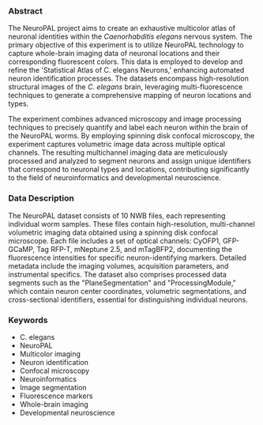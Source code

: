 ### Abstract

The NeuroPAL project aims to create an exhaustive multicolor atlas of neuronal identities within the _Caenorhabditis elegans_ nervous system. The primary objective of this experiment is to utilize NeuroPAL technology to capture whole-brain imaging data of neuronal locations and their corresponding fluorescent colors. This data is employed to develop and refine the 'Statistical Atlas of C. elegans Neurons,' enhancing automated neuron identification processes. The datasets encompass high-resolution structural images of the _C. elegans_ brain, leveraging multi-fluorescence techniques to generate a comprehensive mapping of neuron locations and types.

The experiment combines advanced microscopy and image processing techniques to precisely quantify and label each neuron within the brain of the NeuroPAL worms. By employing spinning disk confocal microscopy, the experiment captures volumetric image data across multiple optical channels. The resulting multichannel imaging data are meticulously processed and analyzed to segment neurons and assign unique identifiers that correspond to neuronal types and locations, contributing significantly to the field of neuroinformatics and developmental neuroscience.

### Data Description

The NeuroPAL dataset consists of 10 NWB files, each representing individual worm samples. These files contain high-resolution, multi-channel volumetric imaging data obtained using a spinning disk confocal microscope. Each file includes a set of optical channels: CyOFP1, GFP-GCaMP, Tag RFP-T, mNeptune 2.5, and mTagBFP2, documenting the fluorescence intensities for specific neuron-identifying markers. Detailed metadata include the imaging volumes, acquisition parameters, and instrumental specifics. The dataset also comprises processed data segments such as the "PlaneSegmentation" and "ProcessingModule," which contain neuron center coordinates, volumetric segmentations, and cross-sectional identifiers, essential for distinguishing individual neurons.

### Keywords

- C. elegans
- NeuroPAL
- Multicolor imaging
- Neuron identification
- Confocal microscopy
- Neuroinformatics
- Image segmentation
- Fluorescence markers
- Whole-brain imaging
- Developmental neuroscience